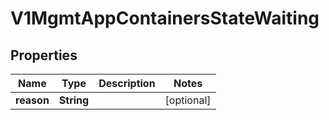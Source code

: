 # V1MgmtAppContainersStateWaiting

## Properties
Name | Type | Description | Notes
------------ | ------------- | ------------- | -------------
**reason** | **String** |  |  [optional]
